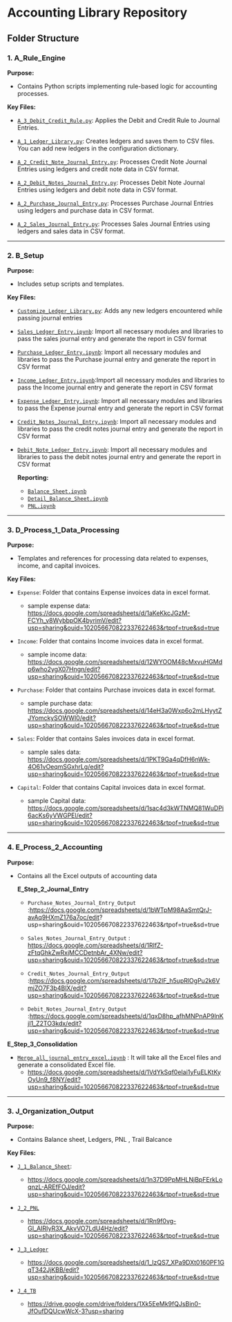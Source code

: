 # Accounting Library Repository

## Folder Structure

### 1. A_Rule_Engine
**Purpose:**
- Contains Python scripts implementing rule-based logic for accounting processes.

**Key Files:**
- [`A_3_Debit_Credit_Rule.py`](https://github.com/Muskan-s-9/Accounting-Library/blob/main/Accounting_Library/A_Rule_Engine/A_3_Debit_Credit_Rule.py): Applies the Debit and Credit Rule to Journal Entries.
  
- [`A_1_Ledger_Library.py`](https://github.com/Muskan-s-9/Accounting-Library/blob/main/Accounting_Library/A_Rule_Engine/A_1_Ledger_Library.py): Creates ledgers and saves them to CSV files. You can add new ledgers in the configuration dictionary.
  
- [`A_2_Credit_Note_Journal_Entry.py`](https://github.com/Muskan-s-9/Accounting-Library/blob/main/Accounting_Library/A_Rule_Engine/A_2_Credit_Note_Journal_Entry.py): Processes Credit Note Journal Entries using ledgers and credit note data in CSV format.
  
- [`A_2_Debit_Notes_Journal_Entry.py`](https://github.com/Muskan-s-9/Accounting-Library/blob/main/Accounting_Library/A_Rule_Engine/A_2_Debit_Notes_Journal_Entry.py): Processes Debit Note Journal Entries using ledgers and debit note data in CSV format.
  
- [`A_2_Purchase_Journal_Entry.py`](https://github.com/Muskan-s-9/Accounting-Library/blob/main/Accounting_Library/A_Rule_Engine/A_2_Purchase_Journal_Entry.py): Processes Purchase Journal Entries using ledgers and purchase data in CSV format.

- [`A_2_Sales_Journal_Entry.py`](https://github.com/Muskan-s-9/Accounting-Library/blob/main/Accounting_Library/A_Rule_Engine/A_2_Sales_Journal_Entry.py): Processes Sales Journal Entries using ledgers and sales data in CSV format.

     

---

### 2. B_Setup
**Purpose:**
- Includes setup scripts and templates.

**Key Files:**
- [`Customize_Ledger_Library.py`](https://github.com/Muskan-s-9/Accounting-Library/blob/main/Accounting_Library/B_Setup/B_1_Ledger_Setup/Customize_Ledger_Library.py): Adds any new ledgers encountered while passing journal entries
-  [`Sales_Ledger_Entry.ipynb`](https://github.com/Muskan-s-9/Accounting-Library/blob/main/Accounting_Library/B_Setup/B_3_Sales_Codes/Sales_Ledger_Entry.ipynb): Import all necessary modules and libraries to pass the sales journal entry and generate the report in CSV format

- [`Purchase_Ledger_Entry.ipynb`](https://github.com/Muskan-s-9/Accounting-Library/blob/main/Accounting_Library/B_Setup/B_4_Purchase_Codes/Purchase_Ledger_Entry.ipynb): Import all necessary modules and libraries to pass the Purchase journal entry and generate the report in CSV format
  
- [`Income_Ledger_Entry.ipynb`](https://github.com/Muskan-s-9/Accounting-Library/blob/main/Accounting_Library/B_Setup/B_5_Income_Codes/Income_Ledger_Entry.ipynb):Import all necessary modules and libraries to pass the Income journal entry and generate the report in CSV format
  
- [`Expense_Ledger_Entry.ipynb`](https://github.com/Muskan-s-9/Accounting-Library/blob/main/Accounting_Library/B_Setup/B_6_Expense_Code/Expense_Ledger_Entry.ipynb): Import all necessary modules and libraries to pass the Expense journal entry and generate the report in CSV format
  
- [`Credit_Notes_Journal_Entry.ipynb`](https://github.com/Muskan-s-9/Accounting-Library/blob/main/Accounting_Library/B_Setup/B_7_Credit_Notes_Code/Credit_Notes_Journal_Entry.ipynb): Import all necessary modules and libraries to pass the credit notes journal entry and generate the report in CSV format
  
- [`Debit_Note_Ledger_Entry.ipynb`](https://github.com/Muskan-s-9/Accounting-Library/blob/main/Accounting_Library/B_Setup/B_8_Debit_Notes_Code/Debit_Note_Ledger_Entry.ipynb):
  Import all necessary modules and libraries to pass the debit notes journal entry and generate the report in CSV format

  **Reporting:**
  - [`Balance_Sheet.ipynb`](https://github.com/Muskan-s-9/Accounting-Library/blob/main/Accounting_Library/B_Setup/B_9_Reporting_Codes/Balance_Sheet.ipynb)
  - [`Detail_Balance_Sheet.ipynb`](https://github.com/Muskan-s-9/Accounting-Library/blob/main/Accounting_Library/B_Setup/B_9_Reporting_Codes/Detail_Balance_Sheet.ipynb)
  - [`PNL.ipynb`](https://github.com/Muskan-s-9/Accounting-Library/blob/main/Accounting_Library/B_Setup/B_9_Reporting_Codes/PNL.ipynb)
---


### 3.  D_Process_1_Data_Processing
**Purpose:**
- Templates and references for processing data related to expenses, income, and capital invoices.

**Key Files:**
 - `Expense`: Folder that contains  Expense invoices data in excel format.
   -  sample expense data: https://docs.google.com/spreadsheets/d/1aKeKkcJGzM-FCYh_v8WybbpOK4byrimV/edit?usp=sharing&ouid=102056670822337622463&rtpof=true&sd=true
 
 - `Income`: Folder that contains  Income invoices data in excel format.
    - sample income  data: https://docs.google.com/spreadsheets/d/12WYOOM48cMxvuHGMdp6who2ygX07Hngn/edit?usp=sharing&ouid=102056670822337622463&rtpof=true&sd=true
 
 - `Purchase`: Folder that contains  Purchase invoices data in excel format.
    - sample purchase data: https://docs.google.com/spreadsheets/d/14eH3a0Wxp6o2mLHyytZJYomckySOWWI0/edit?usp=sharing&ouid=102056670822337622463&rtpof=true&sd=true
 
 - `Sales`: Folder that contains  Sales invoices data in excel format.
    - sample sales data: https://docs.google.com/spreadsheets/d/1PKT9Ga4qDfH6nWk-4O61vOeqmSGxhrLg/edit?usp=sharing&ouid=102056670822337622463&rtpof=true&sd=true
 
 - `Capital`: Folder that contains  Capital invoices data in excel format.
    - sample Capital data: https://docs.google.com/spreadsheets/d/1sac4d3kWTNMQ81WuDPi6acKs6yVWGPEl/edit?usp=sharing&ouid=102056670822337622463&rtpof=true&sd=true
---

### 4. E_Process_2_Accounting
**Purpose:**
- Contains all the Excel outputs of accounting data

  **E_Step_2_Journal_Entry**
    - `Purchase_Notes_Journal_Entry_Output` :https://docs.google.com/spreadsheets/d/1bWTpM98AaSmtQrJ-avAq9HXmZ176a7oc/edit?    usp=sharing&ouid=102056670822337622463&rtpof=true&sd=true
      
    - `Sales_Notes_Journal_Entry_Output` : https://docs.google.com/spreadsheets/d/1RIfZ-zFtqGhkZwRxjMCCDetnbAr_4XNw/edit?usp=sharing&ouid=102056670822337622463&rtpof=true&sd=true
      
    - `Credit_Notes_Journal_Entry_Output` :https://docs.google.com/spreadsheets/d/17b2lF_h5upRlOgPu2k6VmjZO7F3b4BlX/edit?usp=sharing&ouid=102056670822337622463&rtpof=true&sd=true
  
    - `Debit_Notes_Journal_Entry_Output` :https://docs.google.com/spreadsheets/d/1qxD8hp_afhMNPnAP9lnKjl1_Z2TO3kdx/edit?usp=sharing&ouid=102056670822337622463&rtpof=true&sd=true
 
 **E_Step_3_Consolidation**
   - [`Merge_all_journal_entry_excel.ipynb`]('https://github.com/Muskan-s-9/Accounting-Library/blob/main/Accounting_Library/E_Process_2_Accounting/E_Step_3_Consolidation/Merge_all_journal_entry_excel.ipynb') : It will take all the Excel files and generate a consolidated Excel file.
     -  https://docs.google.com/spreadsheets/d/1VdYkSqf0eIai1yFuELKtKyOyUn9_f8NY/edit?usp=sharing&ouid=102056670822337622463&rtpof=true&sd=true
    


    
---



### 3.  J_Organization_Output
**Purpose:**
- Contains  Balance sheet, Ledgers, PNL , Trail Balcance

**Key Files:**
- [`J_1_Balance_Sheet`](https://github.com/Muskan-s-9/Accounting-Library/tree/main/Accounting_Library/J_Organization_Output/J_1_Balance_Sheet):
    - https://docs.google.com/spreadsheets/d/1n37D9PpMHLNjBpFErkLoqnzL-AREfFOJ/edit?usp=sharing&ouid=102056670822337622463&rtpof=true&sd=true

- [`J_2_PNL`](https://github.com/Muskan-s-9/Accounting-Library/tree/main/Accounting_Library/J_Organization_Output/J_2_PNL)
    - https://docs.google.com/spreadsheets/d/1Rn9f0vg-GI_AIRIyR3X_AkvVO7LdU4Hz/edit?usp=sharing&ouid=102056670822337622463&rtpof=true&sd=true

- [`J_3_Ledger`](https://github.com/Muskan-s-9/Accounting-Library/tree/main/Accounting_Library/J_Organization_Output/J_3_Ledger)
    - https://docs.google.com/spreadsheets/d/1_IzQS7_XPa9DXt0160PF1GqT342JjKBB/edit?usp=sharing&ouid=102056670822337622463&rtpof=true&sd=true

- [`J_4_TB`](https://github.com/Muskan-s-9/Accounting-Library/tree/main/Accounting_Library/J_Organization_Output/J_4_TB)
    - https://drive.google.com/drive/folders/1Xk5EeMk9fQJsBin0-JfOufDQUcwWcX-3?usp=sharing






